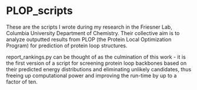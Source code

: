 # PLOP_scripts

These are the scripts I wrote during my research in the Friesner Lab, Columbia University Department of Chemistry. 
Their collective aim is to analyze outputted results from PLOP (the Protein Local Optimization Program) for prediction
of protein loop structures.

report_rankings.py can be thought of as the culmination of this work - it is the first version of a script for screening
protein loop backbones based on their predicted energy distributions and eliminating unlikely candidates, thus freeing up
computational power and improving the run-time by up to a factor of ten.
